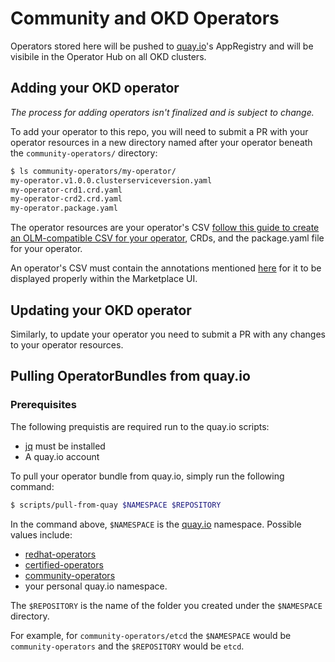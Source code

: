 # Community and OKD Operators

Operators stored here will be pushed to [quay.io](https://quay.io)'s AppRegistry and will be visibile in the Operator Hub on all OKD clusters.

## Adding your OKD operator

*The process for adding operators isn't finalized and is subject to change.*

To add your operator to this repo, you will need to submit a PR with your operator resources in a new directory named after your operator beneath the `community-operators/` directory:

```bash
$ ls community-operators/my-operator/
my-operator.v1.0.0.clusterserviceversion.yaml
my-operator-crd1.crd.yaml
my-operator-crd2.crd.yaml
my-operator.package.yaml
```

The operator resources are your operator's CSV [follow this guide to create an OLM-compatible CSV for your operator](https://github.com/operator-framework/operator-lifecycle-manager/blob/master/Documentation/design/building-your-csv.md), CRDs, and the package.yaml file for your operator.

An operator's CSV must contain the annotations mentioned [here](https://github.com/operator-framework/community-operators/blob/master/docs/marketplace-required-csv-annotations.md) for it to be displayed properly within the Marketplace UI.

## Updating your OKD operator

Similarly, to update your operator you need to submit a PR with any changes to your operator resources.

## Pulling OperatorBundles from quay.io
### Prerequisites
The following prequistis are required run to the quay.io scripts:

* [jq](https://stedolan.github.io/jq/) must be installed
* A quay.io account

To pull your operator bundle from quay.io, simply run the following command:
```bash
$ scripts/pull-from-quay $NAMESPACE $REPOSITORY
```

In the command above, `$NAMESPACE` is the [quay.io](https://quay.io) namespace. Possible values include:

* [redhat-operators](https://quay.io/organization/redhat-operators)
* [certified-operators](https://quay.io/organization/certified-operators)
* [community-operators](https://quay.io/organization/community-operators)
* your personal quay.io namespace.

The `$REPOSITORY` is the name of the folder you created under the `$NAMESPACE` directory.

For example, for `community-operators/etcd` the `$NAMESPACE` would be `community-operators` and the `$REPOSITORY` would be `etcd`.